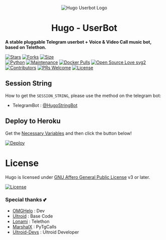 <p align="center">
  <img src="https://telegra.ph/file/6779fbab624866ad19093.jpg" alt="Hugo Userbot Logo">
</p>
<h1 align="center">
  <b>Hugo - UserBot</b>
</h1>

<b>A stable pluggable Telegram userbot + Voice & Video Call music bot, based on Telethon.</b>   

[![Stars](https://img.shields.io/github/stars/TeamHugoX/Hugo?style=flat-square&color=yellow)](https://github.com/TeamHugoX/Hugo/stargazers)
[![Forks](https://img.shields.io/github/forks/TeamHugoX/Hugo?style=flat-square&color=orange)](https://github.com/TeamHugoX/Hugo/fork)
[![Size](https://img.shields.io/github/repo-size/TeamHugoX/Hugo?style=flat-square&color=green)](https://github.com/TeamHugoX/Hugo/)   
[![Python](https://img.shields.io/badge/Python-v3.9.9-blue)](https://www.python.org/)
[![Maintenance](https://img.shields.io/badge/Maintained%3F-yes-green.svg)](https://github.com/TeamHugoX/Hugo/graphs/commit-activity)
[![Docker Pulls](https://img.shields.io/docker/pulls/teamhugox/hugo?style=flat-square)](https://img.shields.io/docker/pulls/teamhugox/hugo?style=flat-square)
[![Open Source Love svg2](https://badges.frapsoft.com/os/v2/open-source.svg?v=103)](https://github.com/TeamHugoX/Hugo)   
[![Contributors](https://img.shields.io/github/contributors/TeamHugoX/Hugo?style=flat-square&color=green)](https://github.com/TeamHugoX/Hugo/graphs/contributors)
[![PRs Welcome](https://img.shields.io/badge/PRs-welcome-brightgreen.svg?style=flat-square)](https://makeapullrequest.com)
[![License](https://img.shields.io/badge/License-AGPL-blue)](https://github.com/TeamHugoX/Hugo/blob/main/LICENSE)

## Session String
How to get the `SESSION_STRING`, please use the method on the telegram bot:
- TelegramBot : [@HugoStringBot](https://t.me/HugoStringBot)

## Deploy to Heroku
Get the [Necessary Variables](#Necessary-Variables) and then click the button below!

[![Deploy](https://www.herokucdn.com/deploy/button.svg)](https://dashboard.heroku.com/new?&template=https://github.com/TeamHugoX/Hugo)

# License
Hugo is licensed under [GNU Affero General Public License](https://www.gnu.org/licenses/agpl-3.0.en.html) v3 or later.

[![License](https://www.gnu.org/graphics/agplv3-155x51.png)](LICENSE)

### Special thanks 💕
- [OMGHelo](https://github.com/OMGHelo) : Dev
- [Ultroid](https://github.com/TeamUltroid/Ultroid) : Base Code
- [Lonami](https://github.com/LonamiWebs/) : Telethon
- [MarshalX](https://github.com/MarshalX) : PyTgCalls
- [Ultroid-Devs](https://t.me/UltroidDevs) : Ultroid Developer





